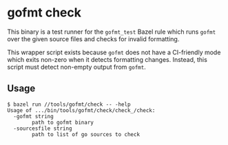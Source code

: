 # gofmt check

This binary is a test runner for the `gofmt_test` Bazel rule which runs `gofmt`
over the given source files and checks for invalid formatting.

This wrapper script exists because `gofmt` does not have a CI-friendly mode
which exits non-zero when it detects formatting changes. Instead, this script
must detect non-empty output from `gofmt`.

## Usage

```console
$ bazel run //tools/gofmt/check -- -help
Usage of .../bin/tools/gofmt/check/check_/check:
  -gofmt string
        path to gofmt binary
  -sourcesfile string
        path to list of go sources to check
```
